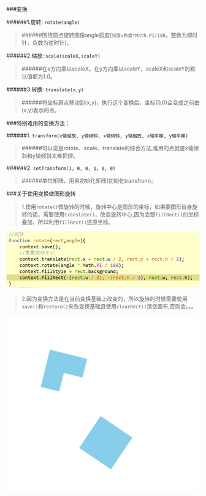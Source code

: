 ###变换



######1.旋转: `rotate(angle)`

> ######围绕圆点旋转图像angle弧度(`弧度=角度*Math.PI/180`，整数为顺时针，负数为逆时针)。



######2.缩放: `scale(scaleX,scaleY)`

> ######在x方向乘以scaleX，在y方向乘以scaleY，scaleX和scaleY的默认值都为1.0。



######3.转换: `translate(x,y)`

> ######将坐标原点移动到(x,y)，执行这个变换后，坐标(0,0)会变成之前由(x,y)表示的点。







###特别难用的变换方法：






######1. `transform(x轴缩放, y轴倾斜, x轴倾斜, y轴缩放, x轴平移, y轴平移)`

> ######可以说是rotote、scale、translate的综合方法,难用的点就是x轴倾斜和y轴倾斜太难把控。


######2. `setTransform(1, 0, 0, 1, 0, 0)`

> ######单位矩阵，用来初始化矩阵(初始化transfrom)。







###关于使用变换做图形旋转



> 1.使用`rotate()`做旋转的时候，旋转中心是图形的坐标，如果要图形自身旋转的话，需要使用`translate()`，改变旋转中心,因为会跟`fillRect()`的坐标叠加，所以利用`fillRect()`还原坐标。

![rotate1](../../img/canvas/rotate.png)

> 2.因为变换方法是在当前变换基础上改变的，所以旋转的时候需要使用`save()`和`restore()`来改变换基础且使用`clearRect()`清空画布,否则会。。。

![rotate2](../../img/canvas/rotate2.png)
